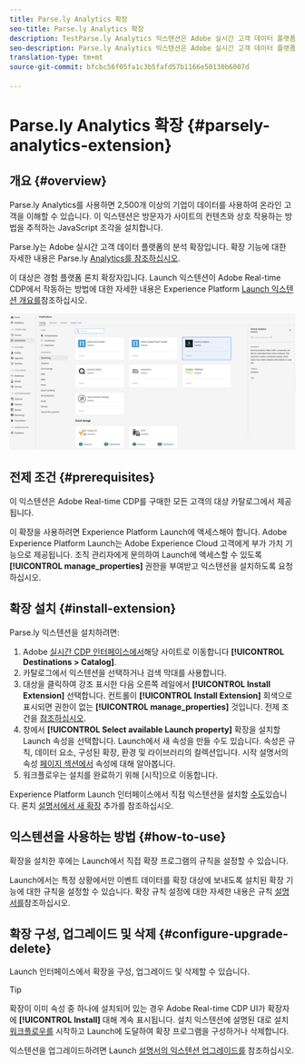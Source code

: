 ```yaml
---
title: Parse.ly Analytics 확장
seo-title: Parse.ly Analytics 확장
description: TestParse.ly Analytics 익스텐션은 Adobe 실시간 고객 데이터 플랫폼의 분석 대상입니다. 확장 기능에 대한 자세한 내용은 Adobe Exchange의 확장 페이지를 참조하십시오.
seo-description: Parse.ly Analytics 익스텐션은 Adobe 실시간 고객 데이터 플랫폼의 분석 대상입니다. 확장 기능에 대한 자세한 내용은 Adobe Exchange의 확장 페이지를 참조하십시오.
translation-type: tm+mt
source-git-commit: bfcbc56f05fa1c3b5fafd57b1166e50130b6007d

---
```



# Parse.ly Analytics 확장 {#parsely-analytics-extension}

## 개요 {#overview}

Parse.ly Analytics를 사용하면 2,500개 이상의 기업이 데이터를 사용하여 온라인 고객을 이해할 수 있습니다. 이 익스텐션은 방문자가 사이트의 컨텐츠와 상호 작용하는 방법을 추적하는 JavaScript 조각을 설치합니다.

Parse.ly는 Adobe 실시간 고객 데이터 플랫폼의 분석 확장입니다. 확장 기능에 대한 자세한 내용은 Parse.ly [Analytics를 참조하십시오](https://www.parse.ly/).

이 대상은 경험 플랫폼 론치 확장자입니다. Launch 익스텐션이 Adobe Real-time CDP에서 작동하는 방법에 대한 자세한 내용은 Experience Platform [Launch 익스텐션 개요를](/help/rtcdp/destinations/experience-platform-launch-extensions.md)참조하십시오.

![Parse.ly Analytics 확장](assets/parsely-extension.png)

## 전제 조건 {#prerequisites}

이 익스텐션은 Adobe Real-time CDP를 구매한 모든 고객의 대상 카탈로그에서 제공됩니다.

이 확장을 사용하려면 Experience Platform Launch에 액세스해야 합니다. Adobe Experience Platform Launch는 Adobe Experience Cloud 고객에게 부가 가치 기능으로 제공됩니다. 조직 관리자에게 문의하여 Launch에 액세스할 수 있도록 **[!UICONTROL manage_properties]** 권한을 부여받고 익스텐션을 설치하도록 요청하십시오.

## 확장 설치 {#install-extension}

Parse.ly 익스텐션을 설치하려면:

1. Adobe [실시간 CDP 인터페이스에서](http://platform.adobe.com/)해당 사이트로 이동합니다 **[!UICONTROL Destinations > Catalog]**.
2. 카탈로그에서 익스텐션을 선택하거나 검색 막대를 사용합니다.
3. 대상을 클릭하여 강조 표시한 다음 오른쪽 레일에서 **[!UICONTROL Install Extension]** 선택합니다. 컨트롤이 **[!UICONTROL Install Extension]** 회색으로 표시되면 권한이 없는 **[!UICONTROL manage_properties]** 것입니다. 전제 조건을 [참조하십시오](#prerequisites).
4. 창에서 **[!UICONTROL Select available Launch property]** 확장을 설치할 Launch 속성을 선택합니다. Launch에서 새 속성을 만들 수도 있습니다. 속성은 규칙, 데이터 요소, 구성된 확장, 환경 및 라이브러리의 컬렉션입니다. 시작 설명서의 속성 [페이지 섹션에서](https://docs.adobe.com/content/help/en/launch/using/reference/admin/companies-and-properties.html#properties-page) 속성에 대해 알아봅니다.
5. 워크플로우는 설치를 완료하기 위해 [시작]으로 이동합니다.

Experience Platform Launch 인터페이스에서 직접 익스텐션을 설치할 [수도](https://launch.adobe.com/)있습니다. 론치 [설명서에서 새 확장](https://docs.adobe.com/content/help/en/launch/using/reference/manage-resources/extensions/overview.html#add-a-new-extension) 추가를 참조하십시오.

## 익스텐션을 사용하는 방법 {#how-to-use}

확장을 설치한 후에는 Launch에서 직접 확장 프로그램의 규칙을 설정할 수 있습니다.

Launch에서는 특정 상황에서만 이벤트 데이터를 확장 대상에 보내도록 설치된 확장 기능에 대한 규칙을 설정할 수 있습니다. 확장 규칙 설정에 대한 자세한 내용은 규칙 [설명서를](https://docs.adobe.com/help/ko-KR/launch/using/reference/manage-resources/rules.html)참조하십시오.

## 확장 구성, 업그레이드 및 삭제 {#configure-upgrade-delete}

Launch 인터페이스에서 확장을 구성, 업그레이드 및 삭제할 수 있습니다.

>[!TIP]
>
>확장이 이미 속성 중 하나에 설치되어 있는 경우 Adobe Real-time CDP UI가 확장자에 **[!UICONTROL Install]** 대해 계속 표시됩니다. 설치 익스텐션에 설명된 대로 설치 [워크플로우를](#install-extension) 시작하고 Launch에 도달하여 확장 프로그램을 구성하거나 삭제합니다.

익스텐션을 업그레이드하려면 Launch [설명서의 익스텐션 업그레이드를](https://docs.adobe.com/content/help/en/launch/using/reference/manage-resources/extensions/extension-upgrade.html) 참조하십시오.
